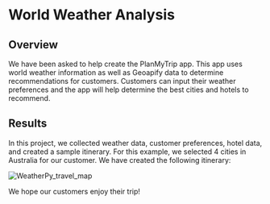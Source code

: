 # World Weather Analysis

## Overview

We have been asked to help create the PlanMyTrip app. This app uses world weather information as well as Geoapify data to determine recommendations for customers. Customers can input their weather preferences and the app will help determine the best cities and hotels to recommend. 

## Results

In this project, we collected weather data, customer preferences, hotel data, and created a sample itinerary. For this example, we selected 4 cities in Australia for our customer. We have created the following itinerary: 

![WeatherPy_travel_map](https://user-images.githubusercontent.com/116031639/204960494-6614abe1-643d-4ba0-acbc-2da70eaa94b1.png)

We hope our customers enjoy their trip! 
